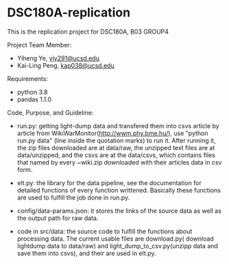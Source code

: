 # DSC180A-replication

This is the replication project for DSC180A, B03 GROUP4

Project Team Member:
- Yiheng Ye, yiy291@ucsd.edu
- Kai-Ling Peng, kap038@ucsd.edu


Requirements:
- python 3.8
- pandas 1.1.0

Code, Purpose, and Guideline:

- run.py: getting light-dump data and transfered them into csvs article by article from WikiWarMonitor(http://wwm.phy.bme.hu/), 
          use "python run.py data" (line inside the quotation marks) to run it. After running it, the zip files downloaded are 
          at data/raw, the unzipped text files are at data/unzipped, and the csvs are at the data/csvs, which contains files
          that named by every ~wiki.zip downloaded with their articles data in csv form.

- elt.py: the library for the data pipeline, see the documentation for detailed functions of every function writtened. Basically
          these functions are used to fulfill the job done in run.py.

- config/data-params.json: it stores the links of the source data as well as the output path for raw data.

- code in src/data: the source code to fulfill the functions about processing data. The current usable files are download.py(
                    download lightdump data to data/raw) and light_dump_to_csv.py(unzipp data and save them into csvs), and
                    their are used in elt.py.